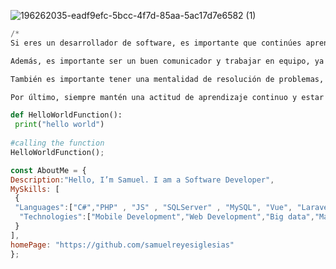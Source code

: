  

<!---
samuelreyesiglesias/samuelreyesiglesias is a ✨ special ✨ repository because its `README.md` (this file) appears on your GitHub profile.
You can click the Preview link to take a look at your changes.
--->
 
 ![196262035-eadf9efc-5bcc-4f7d-85aa-5ac17d7e6582 (1)](https://user-images.githubusercontent.com/51006648/209212692-ac0b1a23-12bd-47a7-91ad-0b5e8ce9f26e.png)

```python
/*
Si eres un desarrollador de software, es importante que continúes aprendiendo nuevas habilidades y técnicas para mantenerte actualizado en un campo que cambia constantemente. Asegúrate de dedicar tiempo regularmente para estudiar y practicar nuevos conceptos, herramientas y tecnologías.

Además, es importante ser un buen comunicador y trabajar en equipo, ya que el desarrollo de software suele ser un esfuerzo colaborativo. Asegúrate de tener habilidades de comunicación efectivas y de trabajar bien con otros.

También es importante tener una mentalidad de resolución de problemas, ya que gran parte del trabajo de un desarrollador de software implica identificar y resolver problemas. Aprende a ser un solucionador de problemas creativo y efectivo para tener éxito en tu carrera.

Por último, siempre mantén una actitud de aprendizaje continuo y estar dispuesto a adaptarte a nuevos desafíos y tecnologías. La tecnología está en constante evolución, y es importante mantenerse actualizado para poder seguir siendo un desarrollador de software exitoso.
``````


```python
def HelloWorldFunction():
 print("hello world")
 
#calling the function
HelloWorldFunction();
``````
```javascript
const AboutMe = {
Description:"Hello, I’m Samuel. I am a Software Developer",
MySkills: [
 {
 "Languages":["C#","PHP" , "JS" , "SQLServer" , "MySQL", "Vue", "Laravel","Python"],
  "Technologies":["Mobile Development","Web Development","Big data","Machine Learning", "Devops","CyberSecurity", "BlockChain"]
 }
],
homePage: "https://github.com/samuelreyesiglesias"
};
``````
